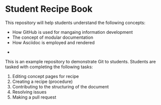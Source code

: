 # Student Recipe Book

This repository will help students understand the following concepts:
* How GitHub is used for mangaing information development
* The concept of modular documentation
* How Asciidoc is employed and rendered

+
This is an example repository to demonstrate Git to students. Students are tasked with completing the following tasks:
1) Editing concept pages for recipe
2) Creating a recipe (procedure) 
3) Contributing to the structuring of the document
4) Resolving issues
5) Making a pull request

